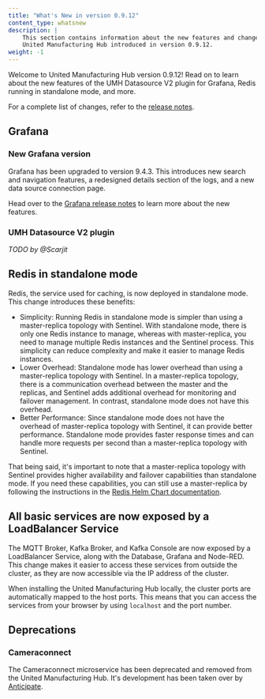 ```yaml
---
title: "What's New in version 0.9.12"
content_type: whatsnew
description: |
    This section contains information about the new features and changes in the
    United Manufacturing Hub introduced in version 0.9.12.
weight: -1
---
```


<!-- overview -->

Welcome to United Manufacturing Hub version 0.9.12! Read on to learn about
the new features of the UMH Datasource V2 plugin for Grafana, Redis running
in standalone mode, and more.

For a complete list of changes, refer to the
[release notes](/docs/releases/notes/0.9.12/).

<!-- body -->

## Grafana

### New Grafana version

Grafana has been upgraded to version 9.4.3. This introduces new search and
navigation features, a redesigned details section of the logs, and a new
data source connection page.

Head over to the [Grafana release notes](https://grafana.com/docs/grafana/latest/whatsnew/whats-new-in-v9-4/)
to learn more about the new features.

### UMH Datasource V2 plugin

_TODO by @Scarjit_

## Redis in standalone mode

Redis, the service used for caching, is now deployed in standalone mode. This
change introduces these benefits:

- Simplicity: Running Redis in standalone mode is simpler than using a
  master-replica topology with Sentinel. With standalone mode, there is only one
  Redis instance to manage, whereas with master-replica, you need to manage
  multiple Redis instances and the Sentinel process. This simplicity can reduce
  complexity and make it easier to manage Redis instances.
- Lower Overhead: Standalone mode has lower overhead than using a master-replica
  topology with Sentinel. In a master-replica topology, there is a communication
  overhead between the master and the replicas, and Sentinel adds additional
  overhead for monitoring and failover management. In contrast, standalone mode
  does not have this overhead.
- Better Performance: Since standalone mode does not have the overhead of
  master-replica topology with Sentinel, it can provide better performance.
  Standalone mode provides faster response times and can handle more requests
  per second than a master-replica topology with Sentinel.

That being said, it's important to note that a master-replica topology with
Sentinel provides higher availability and failover capabilities than standalone
mode. If you need these capabilities, you can still use a master-replica
by following the instructions in the
[Redis Helm Chart documentation](https://github.com/bitnami/charts/tree/main/bitnami/redis#cluster-topologies).

## All basic services are now exposed by a LoadBalancer Service

The MQTT Broker, Kafka Broker, and Kafka Console are now exposed by a
LoadBalancer Service, along with the Database, Grafana and Node-RED. This
change makes it easier to access these services from outside the cluster, as
they are now accessible via the IP address of the cluster.

When installing the United Manufacturing Hub locally, the cluster ports are
automatically mapped to the host ports. This means that you can access the
services from your browser by using `localhost` and the port number.

## Deprecations

### Cameraconnect

The Cameraconnect microservice has been deprecated and removed from the
United Manufacturing Hub. It's development has been taken over by [Anticipate](https://www.anticipate.ml/).